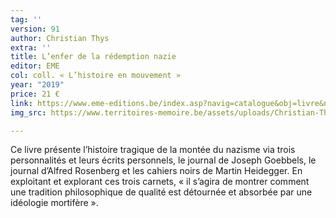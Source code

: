 ```yaml
---
tag: ''
version: 91
author: Christian Thys
extra: ''
title: L’enfer de la rédemption nazie
editor: EME
col: coll. « L’histoire en mouvement »
year: "2019"
price: 21 €
link: https://www.eme-editions.be/index.asp?navig=catalogue&obj=livre&no=63958
img_src: https://www.territoires-memoire.be/assets/uploads/Christian-Thys-L’enfer-de-ma-rédemption-nazie.jpg

---
```

Ce livre présente l’histoire tragique de la montée du nazisme via trois personnalités et leurs écrits personnels, le journal de Joseph Goebbels, le journal d’Alfred Rosenberg et les cahiers noirs de Martin Heidegger. En exploitant et explorant ces trois carnets, « il s’agira de montrer comment une tradition philosophique de qualité est détournée et absorbée par une idéologie mortifère ».